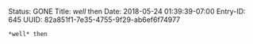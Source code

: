 Status: GONE
Title: *well* then
Date: 2018-05-24 01:39:39-07:00
Entry-ID: 645
UUID: 82a851f1-7e35-4755-9f29-ab6ef6f74977

`*well* then`
